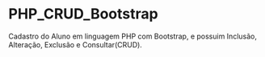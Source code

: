 # PHP_CRUD_Bootstrap
Cadastro do Aluno em linguagem PHP com Bootstrap, e possuim Inclusão, Alteração, Exclusão e Consultar(CRUD).
